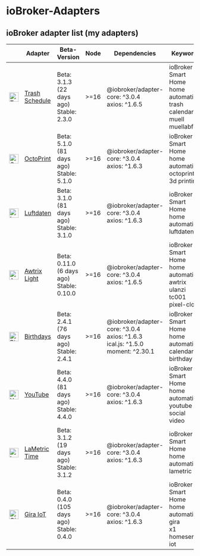 # ioBroker-Adapters

## ioBroker adapter list (my adapters)

| | Adapter | Beta-Version  | Node | Dependencies | Keywords |
|-|---------|---------------|------|--------------|----------|
| <img src="https://raw.githubusercontent.com/klein0r/ioBroker.trashschedule/master/admin/trashschedule.png" alt="Trash Schedule" width="25" /> | [Trash Schedule](https://github.com/klein0r/ioBroker.trashschedule) | Beta: 3.1.3 (22 days ago)<br/>Stable: 2.3.0 | &gt;&#x3D;16 | @iobroker/adapter-core: ^3.0.4<br/>axios: ^1.6.5 | ioBroker<br/>Smart Home<br/>home automation<br/>trash<br/>calendar<br/>muell<br/>muellabfuhr |
| <img src="https://raw.githubusercontent.com/klein0r/ioBroker.octoprint/master/admin/octoprint.png" alt="OctoPrint" width="25" /> | [OctoPrint](https://github.com/klein0r/ioBroker.octoprint) | Beta: 5.1.0 (81 days ago)<br/>Stable: 5.1.0 | &gt;&#x3D;16 | @iobroker/adapter-core: ^3.0.4<br/>axios: ^1.6.3 | ioBroker<br/>Smart Home<br/>home automation<br/>octoprint<br/>3d printing |
| <img src="https://raw.githubusercontent.com/klein0r/ioBroker.luftdaten/master/admin/luftdaten.png" alt="Luftdaten" width="25" /> | [Luftdaten](https://github.com/klein0r/ioBroker.luftdaten) | Beta: 3.1.0 (81 days ago)<br/>Stable: 3.1.0 | &gt;&#x3D;16 | @iobroker/adapter-core: ^3.0.4<br/>axios: ^1.6.3 | ioBroker<br/>Smart Home<br/>home automation<br/>luftdaten |
| <img src="https://raw.githubusercontent.com/klein0r/ioBroker.awtrix-light/master/admin/awtrix-light.png" alt="Awtrix Light" width="25" /> | [Awtrix Light](https://github.com/klein0r/ioBroker.awtrix-light) | Beta: 0.11.0 (6 days ago)<br/>Stable: 0.10.0 | &gt;&#x3D;16 | @iobroker/adapter-core: ^3.0.4<br/>axios: ^1.6.5 | ioBroker<br/>Smart Home<br/>home automation<br/>awtrix<br/>ulanzi<br/>tc001<br/>pixel-clock |
| <img src="https://raw.githubusercontent.com/klein0r/ioBroker.birthdays/master/admin/birthdays.png" alt="Birthdays" width="25" /> | [Birthdays](https://github.com/klein0r/ioBroker.birthdays) | Beta: 2.4.1 (76 days ago)<br/>Stable: 2.4.1 | &gt;&#x3D;16 | @iobroker/adapter-core: ^3.0.4<br/>axios: ^1.6.3<br/>ical.js: ^1.5.0<br/>moment: ^2.30.1 | ioBroker<br/>Smart Home<br/>home automation<br/>calendar<br/>birthday |
| <img src="https://raw.githubusercontent.com/klein0r/ioBroker.youtube/master/admin/youtube.png" alt="YouTube" width="25" /> | [YouTube](https://github.com/klein0r/ioBroker.youtube) | Beta: 4.4.0 (81 days ago)<br/>Stable: 4.4.0 | &gt;&#x3D;16 | @iobroker/adapter-core: ^3.0.4<br/>axios: ^1.6.3 | ioBroker<br/>Smart Home<br/>home automation<br/>youtube<br/>social<br/>video |
| <img src="https://raw.githubusercontent.com/klein0r/ioBroker.lametric/master/admin/lametric.png" alt="LaMetric Time" width="25" /> | [LaMetric Time](https://github.com/klein0r/ioBroker.lametric) | Beta: 3.1.2 (19 days ago)<br/>Stable: 3.1.2 | &gt;&#x3D;16 | @iobroker/adapter-core: ^3.0.4<br/>axios: ^1.6.3 | ioBroker<br/>Smart Home<br/>home automation<br/>lametric |
| <img src="https://raw.githubusercontent.com/klein0r/ioBroker.gira-iot/master/admin/gira-iot.png" alt="Gira IoT" width="25" /> | [Gira IoT](https://github.com/klein0r/ioBroker.gira-iot) | Beta: 0.4.0 (105 days ago)<br/>Stable: 0.4.0 | &gt;&#x3D;16 | @iobroker/adapter-core: ^3.0.4<br/>axios: ^1.6.3 | ioBroker<br/>Smart Home<br/>home automation<br/>gira<br/>x1<br/>homeserver<br/>iot |
